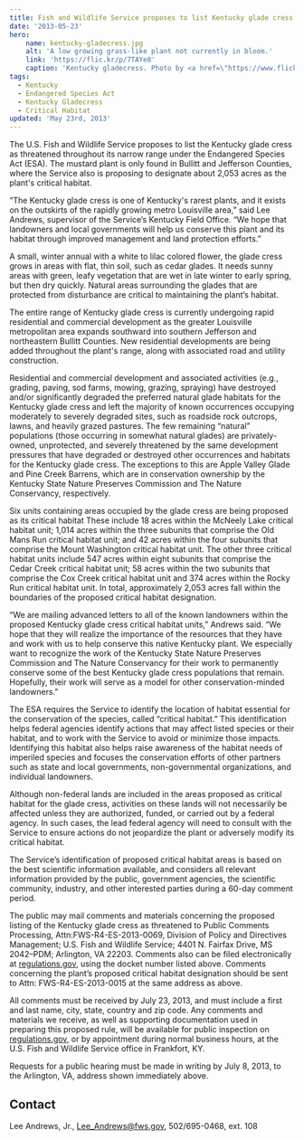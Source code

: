 ```yaml
---
title: Fish and Wildlife Service proposes to list Kentucky glade cress and designate critical habitat
date: '2013-05-23'
hero:
    name: kentucky-gladecress.jpg
    alt: 'A low growing grass-like plant not currently in bloom.'
    link: 'https://flic.kr/p/7TAYe8'
    caption: 'Kentucky gladecress. Photo by <a href=\"https://www.flickr.com/photos/btsiders/\" target=\"_blank\">Bryan Siders</a> <a href=\"https://creativecommons.org/licenses/by/2.0/\" target=\"_blank\">CC BY 2.0</a>.'
tags:
  - Kentucky
  - Endangered Species Act
  - Kentucky Gladecress
  - Critical Habitat
updated: 'May 23rd, 2013'
---
```


The U.S. Fish and Wildlife Service proposes to list the Kentucky glade cress as threatened throughout its narrow range under the Endangered Species Act (ESA). The mustard plant is only found in Bullitt and Jefferson Counties, where the Service also is proposing to designate about 2,053 acres as the plant's critical habitat.

“The Kentucky glade cress is one of Kentucky's rarest plants, and it exists on the outskirts of the rapidly growing metro Louisville area,” said Lee Andrews, supervisor of the Service’s Kentucky Field Office. “We hope that landowners and local governments will help us conserve this plant and its habitat through improved management and land protection efforts.”

A small, winter annual with a white to lilac colored flower, the glade cress grows in areas with flat, thin soil, such as cedar glades. It needs sunny areas with green, leafy vegetation that are wet in late winter to early spring, but then dry quickly. Natural areas surrounding the glades that are protected from disturbance are critical to maintaining the plant’s habitat.

The entire range of Kentucky glade cress is currently undergoing rapid residential and commercial development as the greater Louisville metropolitan area expands southward into southern Jefferson and northeastern Bullitt Counties. New residential developments are being added throughout the plant's range, along with associated road and utility construction.

Residential and commercial development and associated activities (e.g., grading, paving, sod farms, mowing, grazing, spraying) have destroyed and/or significantly degraded the preferred natural glade habitats for the Kentucky glade cress and left the majority of known occurrences occupying moderately to severely degraded sites, such as roadside rock outcrops, lawns, and heavily grazed pastures. The few remaining “natural” populations (those occurring in somewhat natural glades) are privately-owned, unprotected, and severely threatened by the same development pressures that have degraded or destroyed other occurrences and habitats for the Kentucky glade cress. The exceptions to this are Apple Valley Glade and Pine Creek Barrens, which are in conservation ownership by the Kentucky State Nature Preserves Commission and The Nature Conservancy, respectively.

Six units containing areas occupied by the glade cress are being proposed as its critical habitat These include 18 acres within the McNeely Lake critical habitat unit; 1,014 acres within the three subunits that comprise the Old Mans Run critical habitat unit; and 42 acres within the four subunits that comprise the Mount Washington critical habitat unit. The other three critical habitat units include 547 acres within eight subunits that comprise the Cedar Creek critical habitat unit; 58 acres within the two subunits that comprise the Cox Creek critical habitat unit and 374 acres within the Rocky Run critical habitat unit. In total, approximately 2,053 acres fall within the boundaries of the proposed critical habitat designation.

“We are mailing advanced letters to all of the known landowners within the proposed Kentucky glade cress critical habitat units,” Andrews said. “We hope that they will realize the importance of the resources that they have and work with us to help conserve this native Kentucky plant. We especially want to recognize the work of the Kentucky State Nature Preserves Commission and The Nature Conservancy for their work to permanently conserve some of the best Kentucky glade cress populations that remain. Hopefully, their work will serve as a model for other conservation-minded landowners."

The ESA requires the Service to identify the location of habitat essential for the conservation of the species, called “critical habitat.” This identification helps federal agencies identify actions that may affect listed species or their habitat, and to work with the Service to avoid or minimize those impacts. Identifying this habitat also helps raise awareness of the habitat needs of imperiled species and focuses the conservation efforts of other partners such as state and local governments, non-governmental organizations, and individual landowners.

Although non-federal lands are included in the areas proposed as critical habitat for the glade cress, activities on these lands will not necessarily be affected unless they are authorized, funded, or carried out by a federal agency. In such cases, the lead federal agency will need to consult with the Service to ensure actions do not jeopardize the plant or adversely modify its critical habitat.

The Service’s identification of proposed critical habitat areas is based on the best scientific information available, and considers all relevant information provided by the public, government agencies, the scientific community, industry, and other interested parties during a 60-day comment period.

The public may mail comments and materials concerning the proposed listing of the Kentucky glade cress as threatened to Public Comments Processing, Attn:FWS-R4-ES-2013-0069, Division of Policy and Directives Management; U.S. Fish and Wildlife Service; 4401 N. Fairfax Drive, MS 2042–PDM; Arlington, VA 22203. Comments also can be filed electronically at [regulations.gov](https://www.regulations.gov), using the docket number listed above. Comments concerning the plant’s proposed critical habitat designation should be sent to Attn: FWS-R4-ES-2013-0015 at the same address as above.

All comments must be received by July 23, 2013, and must include a first and last name, city, state, country and zip code. Any comments and materials we receive, as well as supporting documentation used in preparing this proposed rule, will be available for public inspection on [regulations.gov](https://www.regulations.gov), or by appointment during normal business hours, at the U.S. Fish and Wildlife Service office in Frankfort, KY.

Requests for a public hearing must be made in writing by July 8, 2013, to the Arlington, VA, address shown immediately above.

## Contact

Lee Andrews, Jr., [Lee_Andrews@fws.gov](mailto:Lee_Andrews@fws.gov), 502/695-0468, ext. 108
